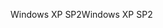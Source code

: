 <span data-ttu-id="828cd-101">Windows XP SP2</span><span class="sxs-lookup"><span data-stu-id="828cd-101">Windows XP SP2</span></span>